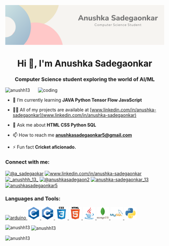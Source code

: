 ![MasterHead](https://github.com/anushh13/anushh13/blob/main/Colorful%20Minimalist%20Personal%20LinkedIn%20Banner.png)
<h1 align="center">Hi 👋, I'm Anushka Sadegaonkar</h1>
<h3 align="center">Computer Science student exploring the world of AI/ML</h3>

<img align="right" alt="coding" width="400" src="https://media.tenor.com/IF2JdxzmyN4AAAAi/coding-girl.gif">

<p align="left"> <img src="https://komarev.com/ghpvc/?username=anushh13&label=Profile%20views&color=0e75b6&style=flat" alt="anushh13" /> </p>

- 🌱 I’m currently learning **JAVA Python Tensor Flow JavaScript**

- 👨‍💻 All of my projects are available at [www.linkedin.com/in/anushka-sadegaonkar](www.linkedin.com/in/anushka-sadegaonkar)

- 💬 Ask me about **HTML CSS Python SQL**

- 📫 How to reach me **anushkasadegaonkar5@gmail.com**

- ⚡ Fun fact **Cricket aficionado.**

<h3 align="left">Connect with me:</h3>
<p align="left">
<a href="https://twitter.com/@a_sadegaokar" target="blank"><img align="center" src="https://raw.githubusercontent.com/rahuldkjain/github-profile-readme-generator/master/src/images/icons/Social/twitter.svg" alt="@a_sadegaokar" height="30" width="40" /></a>
<a href="https://linkedin.com/in/www.linkedin.com/in/anushka-sadegaonkar" target="blank"><img align="center" src="https://raw.githubusercontent.com/rahuldkjain/github-profile-readme-generator/master/src/images/icons/Social/linked-in-alt.svg" alt="www.linkedin.com/in/anushka-sadegaonkar" height="30" width="40" /></a>
<a href="https://instagram.com/_anushhh_13_" target="blank"><img align="center" src="https://raw.githubusercontent.com/rahuldkjain/github-profile-readme-generator/master/src/images/icons/Social/instagram.svg" alt="_anushhh_13_" height="30" width="40" /></a>
<a href="https://www.hackerrank.com/@anushkasadegaon2" target="blank"><img align="center" src="https://raw.githubusercontent.com/rahuldkjain/github-profile-readme-generator/master/src/images/icons/Social/hackerrank.svg" alt="@anushkasadegaon2" height="30" width="40" /></a>
<a href="https://www.leetcode.com/anushka-sadegaonkar_13" target="blank"><img align="center" src="https://raw.githubusercontent.com/rahuldkjain/github-profile-readme-generator/master/src/images/icons/Social/leet-code.svg" alt="anushka-sadegaonkar_13" height="30" width="40" /></a>
<a href="https://auth.geeksforgeeks.org/user/anushkasadegaonkar5" target="blank"><img align="center" src="https://raw.githubusercontent.com/rahuldkjain/github-profile-readme-generator/master/src/images/icons/Social/geeks-for-geeks.svg" alt="anushkasadegaonkar5" height="30" width="40" /></a>
</p>

<h3 align="left">Languages and Tools:</h3>
<p align="left"> <a href="https://www.arduino.cc/" target="_blank" rel="noreferrer"> <img src="https://cdn.worldvectorlogo.com/logos/arduino-1.svg" alt="arduino" width="40" height="40"/> </a> <a href="https://www.cprogramming.com/" target="_blank" rel="noreferrer"> <img src="https://raw.githubusercontent.com/devicons/devicon/master/icons/c/c-original.svg" alt="c" width="40" height="40"/> </a> <a href="https://www.w3schools.com/cpp/" target="_blank" rel="noreferrer"> <img src="https://raw.githubusercontent.com/devicons/devicon/master/icons/cplusplus/cplusplus-original.svg" alt="cplusplus" width="40" height="40"/> </a> <a href="https://www.w3schools.com/css/" target="_blank" rel="noreferrer"> <img src="https://raw.githubusercontent.com/devicons/devicon/master/icons/css3/css3-original-wordmark.svg" alt="css3" width="40" height="40"/> </a> <a href="https://www.w3.org/html/" target="_blank" rel="noreferrer"> <img src="https://raw.githubusercontent.com/devicons/devicon/master/icons/html5/html5-original-wordmark.svg" alt="html5" width="40" height="40"/> </a> <a href="https://www.java.com" target="_blank" rel="noreferrer"> <img src="https://raw.githubusercontent.com/devicons/devicon/master/icons/java/java-original.svg" alt="java" width="40" height="40"/> </a> <a href="https://www.mongodb.com/" target="_blank" rel="noreferrer"> <img src="https://raw.githubusercontent.com/devicons/devicon/master/icons/mongodb/mongodb-original-wordmark.svg" alt="mongodb" width="40" height="40"/> </a> <a href="https://www.mysql.com/" target="_blank" rel="noreferrer"> <img src="https://raw.githubusercontent.com/devicons/devicon/master/icons/mysql/mysql-original-wordmark.svg" alt="mysql" width="40" height="40"/> </a> <a href="https://www.python.org" target="_blank" rel="noreferrer"> <img src="https://raw.githubusercontent.com/devicons/devicon/master/icons/python/python-original.svg" alt="python" width="40" height="40"/> </a> </p>

<p><img align="left" src="https://github-readme-stats.vercel.app/api/top-langs?username=anushh13&show_icons=true&locale=en&layout=compact" alt="anushh13" /></p>

<p>&nbsp;<img align="center" src="https://github-readme-stats.vercel.app/api?username=anushh13&show_icons=true&locale=en" alt="anushh13" /></p>

<p><img align="center" src="https://github-readme-streak-stats.herokuapp.com/?user=anushh13&" alt="anushh13" /></p>
